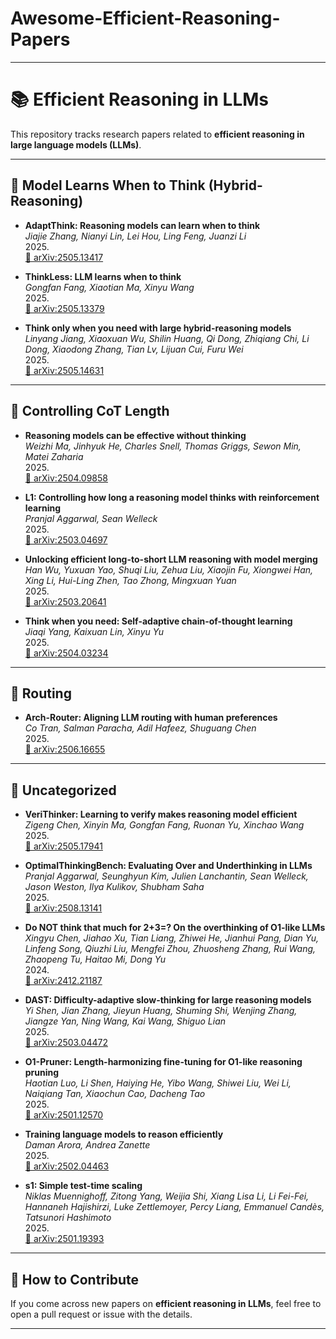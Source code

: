 # Awesome-Efficient-Reasoning-Papers

---

# 📚 Efficient Reasoning in LLMs

This repository tracks research papers related to **efficient reasoning in large language models (LLMs)**.

---

## 🔹 Model Learns When to Think (Hybrid-Reasoning)

* **AdaptThink: Reasoning models can learn when to think**  
  *Jiajie Zhang, Nianyi Lin, Lei Hou, Ling Feng, Juanzi Li*  
  2025.  
  [📄 arXiv:2505.13417](https://arxiv.org/abs/2505.13417)

* **ThinkLess: LLM learns when to think**  
  *Gongfan Fang, Xiaotian Ma, Xinyu Wang*  
  2025.  
  [📄 arXiv:2505.13379](https://arxiv.org/abs/2505.13379)

* **Think only when you need with large hybrid-reasoning models**  
  *Linyang Jiang, Xiaoxuan Wu, Shilin Huang, Qi Dong, Zhiqiang Chi, Li Dong, Xiaodong Zhang, Tian Lv, Lijuan Cui, Furu Wei*  
  2025.  
  [📄 arXiv:2505.14631](https://arxiv.org/abs/2505.14631)

---

## 🔹 Controlling CoT Length

* **Reasoning models can be effective without thinking**  
  *Weizhi Ma, Jinhyuk He, Charles Snell, Thomas Griggs, Sewon Min, Matei Zaharia*  
  2025.  
  [📄 arXiv:2504.09858](https://arxiv.org/abs/2504.09858)

* **L1: Controlling how long a reasoning model thinks with reinforcement learning**  
  *Pranjal Aggarwal, Sean Welleck*  
  2025.  
  [📄 arXiv:2503.04697](https://arxiv.org/abs/2503.04697)

* **Unlocking efficient long-to-short LLM reasoning with model merging**  
  *Han Wu, Yuxuan Yao, Shuqi Liu, Zehua Liu, Xiaojin Fu, Xiongwei Han, Xing Li, Hui-Ling Zhen, Tao Zhong, Mingxuan Yuan*  
  2025.  
  [📄 arXiv:2503.20641](https://arxiv.org/abs/2503.20641)

* **Think when you need: Self-adaptive chain-of-thought learning**  
  *Jiaqi Yang, Kaixuan Lin, Xinyu Yu*  
  2025.  
  [📄 arXiv:2504.03234](https://arxiv.org/abs/2504.03234)

---

## 🔹 Routing

* **Arch-Router: Aligning LLM routing with human preferences**  
  *Co Tran, Salman Paracha, Adil Hafeez, Shuguang Chen*  
  2025.  
  [📄 arXiv:2506.16655](https://arxiv.org/abs/2506.16655)

---

## 🔹 Uncategorized

* **VeriThinker: Learning to verify makes reasoning model efficient**  
  *Zigeng Chen, Xinyin Ma, Gongfan Fang, Ruonan Yu, Xinchao Wang*  
  2025.  
  [📄 arXiv:2505.17941](https://arxiv.org/abs/2505.17941)

* **OptimalThinkingBench: Evaluating Over and Underthinking in LLMs**  
  *Pranjal Aggarwal, Seunghyun Kim, Julien Lanchantin, Sean Welleck, Jason Weston, Ilya Kulikov, Shubham Saha*  
  2025.  
  [📄 arXiv:2508.13141](https://arxiv.org/abs/2508.13141)

* **Do NOT think that much for 2+3=? On the overthinking of O1-like LLMs**  
  *Xingyu Chen, Jiahao Xu, Tian Liang, Zhiwei He, Jianhui Pang, Dian Yu, Linfeng Song, Qiuzhi Liu, Mengfei Zhou, Zhuosheng Zhang, Rui Wang, Zhaopeng Tu, Haitao Mi, Dong Yu*  
  2024.  
  [📄 arXiv:2412.21187](https://arxiv.org/abs/2412.21187)

* **DAST: Difficulty-adaptive slow-thinking for large reasoning models**  
  *Yi Shen, Jian Zhang, Jieyun Huang, Shuming Shi, Wenjing Zhang, Jiangze Yan, Ning Wang, Kai Wang, Shiguo Lian*  
  2025.  
  [📄 arXiv:2503.04472](https://arxiv.org/abs/2503.04472)

* **O1-Pruner: Length-harmonizing fine-tuning for O1-like reasoning pruning**  
  *Haotian Luo, Li Shen, Haiying He, Yibo Wang, Shiwei Liu, Wei Li, Naiqiang Tan, Xiaochun Cao, Dacheng Tao*  
  2025.  
  [📄 arXiv:2501.12570](https://arxiv.org/abs/2501.12570)

* **Training language models to reason efficiently**  
  *Daman Arora, Andrea Zanette*  
  2025.  
  [📄 arXiv:2502.04463](https://arxiv.org/abs/2502.04463)

* **s1: Simple test-time scaling**   
  *Niklas Muennighoff, Zitong Yang, Weijia Shi, Xiang Lisa Li, Li Fei-Fei, Hannaneh Hajishirzi, Luke Zettlemoyer, Percy Liang, Emmanuel Candès, Tatsunori Hashimoto*   
  2025.  
  [📄 arXiv:2501.19393](https://arxiv.org/abs/2501.19393)


---

## 🔹 How to Contribute

If you come across new papers on **efficient reasoning in LLMs**, feel free to open a pull request or issue with the details.

---
